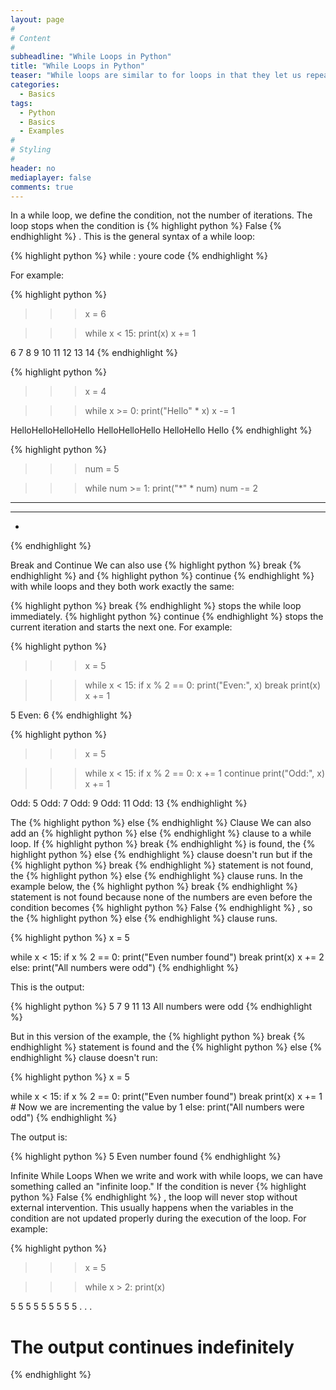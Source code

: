 ```yaml
---
layout: page
#
# Content
#
subheadline: "While Loops in Python"
title: "While Loops in Python"
teaser: "While loops are similar to for loops in that they let us repeat a block of code. The difference is that while loops run while a condition is True. "
categories:
  - Basics
tags:
  - Python
  - Basics
  - Examples
#
# Styling
#
header: no
mediaplayer: false
comments: true
---
```


In a while loop, we define the condition, not the number of iterations. The loop stops when the condition is 
{% highlight python %}
False
{% endhighlight %}
.
This is the general syntax of a while loop:

{% highlight python %}
while <condition>:
    youre code
{% endhighlight %}

For example:

{% highlight python %}
>>> x = 6

>>> while x < 15:
	print(x)
	x += 1

	
6
7
8
9
10
11
12
13
14
{% endhighlight %}


{% highlight python %}
>>> x = 4

>>> while x >= 0:
	print("Hello" * x)
	x -= 1

	
HelloHelloHelloHello
HelloHelloHello
HelloHello
Hello
{% endhighlight %}


{% highlight python %}
>>> num = 5

>>> while num >= 1:
	print("*" * num)
	num -= 2

	
*****
***
*
{% endhighlight %}

Break and Continue
We can also use 
{% highlight python %}
break
{% endhighlight %}
 and 
{% highlight python %}
continue
{% endhighlight %}
 with while loops and they both work exactly the same:

{% highlight python %}
break
{% endhighlight %}
 stops the while loop immediately.
{% highlight python %}
continue
{% endhighlight %}
 stops the current iteration and starts the next one.
For example:

{% highlight python %}
>>> x = 5

>>> while x < 15:
	if x % 2 == 0:
		print("Even:", x)
		break
	print(x)
	x += 1
    

5
Even: 6
{% endhighlight %}


{% highlight python %}
>>> x = 5

>>> while x < 15:
	if x % 2 == 0:
		x += 1
		continue
	print("Odd:", x)
	x += 1

	
Odd: 5
Odd: 7
Odd: 9
Odd: 11
Odd: 13
{% endhighlight %}

The 
{% highlight python %}
else
{% endhighlight %}
 Clause
We can also add an 
{% highlight python %}
else
{% endhighlight %}
 clause to a while loop. If 
{% highlight python %}
break
{% endhighlight %}
 is found, the 
{% highlight python %}
else
{% endhighlight %}
 clause doesn't run but if the 
{% highlight python %}
break
{% endhighlight %}
 statement is not found, the 
{% highlight python %}
else
{% endhighlight %}
 clause runs.
In the example below, the 
{% highlight python %}
break
{% endhighlight %}
 statement is not found because none of the numbers are even before the condition becomes 
{% highlight python %}
False
{% endhighlight %}
, so the 
{% highlight python %}
else
{% endhighlight %}
 clause runs.

{% highlight python %}
x = 5

while x < 15:
	if x % 2 == 0:
		print("Even number found")
		break
	print(x)
	x += 2
else:
	print("All numbers were odd")
{% endhighlight %}

This is the output:

{% highlight python %}
5
7
9
11
13
All numbers were odd
{% endhighlight %}

But in this version of the example, the 
{% highlight python %}
break
{% endhighlight %}
 statement is found and the 
{% highlight python %}
else
{% endhighlight %}
 clause doesn't run:

{% highlight python %}
x = 5

while x < 15:
	if x % 2 == 0:
		print("Even number found")
		break
	print(x)
	x += 1 # Now we are incrementing the value by 1
else:
	print("All numbers were odd")
{% endhighlight %}

The output is:

{% highlight python %}
5
Even number found
{% endhighlight %}

Infinite While Loops
When we write and work with while loops, we can have something called an "infinite loop." If the condition is never 
{% highlight python %}
False
{% endhighlight %}
, the loop will never stop without external intervention. 
This usually happens when the variables in the condition are not updated properly during the execution of the loop.
For example:

{% highlight python %}
>>> x = 5

>>> while x > 2:
	print(x)

	
5
5
5
5
5
5
5
5
5
.
.
.
# The output continues indefinitely
{% endhighlight %}


